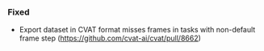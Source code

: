 ### Fixed

- Export dataset in CVAT format misses frames in tasks with non-default frame step
  (<https://github.com/cvat-ai/cvat/pull/8662>)
